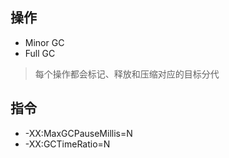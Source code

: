 ## 操作
- Minor GC
- Full GC
> 每个操作都会标记、释放和压缩对应的目标分代

## 指令
- -XX:MaxGCPauseMillis=N
- -XX:GCTimeRatio=N